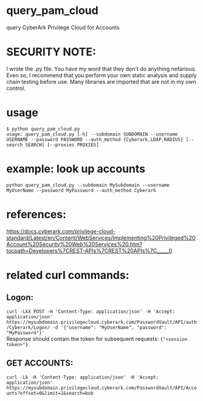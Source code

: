 # query_pam_cloud
query CyberArk Privilege Cloud for Accounts

# SECURITY NOTE:
I wrote the .py file.  You have my word that they don't do anything nefarious.  Even so, I recommend that you perform
your own static analysis and supply chain testing before use.  Many libraries are imported that are not in my own control.

# usage
```
$ python query_pam_cloud.py 
usage: query_pam_cloud.py [-h] --subdomain SUBDOMAIN --username USERNAME --password PASSWORD --auth_method {Cyberark,LDAP,RADIUS} [--search SEARCH] [--proxies PROXIES]
```


# example: look up accounts
`python query_pam_cloud.py --subdomain MySubdomain --username MyUserName --password MyPassword --auth_method Cyberark`<br>

# references: 
https://docs.cyberark.com/privilege-cloud-standard/Latest/en/Content/WebServices/Implementing%20Privileged%20Account%20Security%20Web%20Services%20.htm?tocpath=Developers%7CREST-APIs%7CREST%20APIs%7C_____0<br>

# related curl commands:
## Logon:
`curl -LkX POST -H 'Content-Type: application/json' -H 'Accept: application/json' https://mysubdomain.privilegecloud.cyberark.com/PasswordVault/API/auth/Cyberark/Logon/ -d '{"username": "MyUserName", "password": "MyPassword"}'`<br>
Response should contain the token for subsequent requests: `{"<session token>"}`

## GET ACCOUNTS:
`curl -Lk -H 'Content-Type: application/json' -H 'Accept: application/json' https://mysubdomain.privilegecloud.cyberark.com/PasswordVault/API/Accounts?offset=0&limit=1&search=bob`
